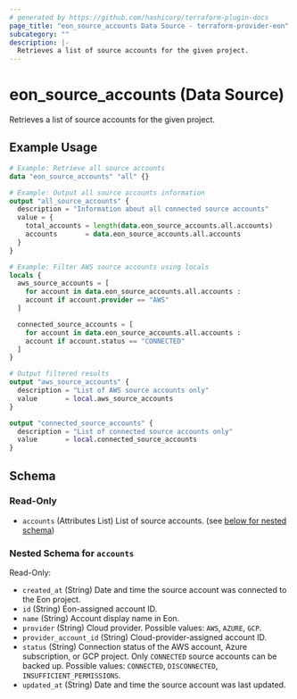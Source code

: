 ```yaml
---
# generated by https://github.com/hashicorp/terraform-plugin-docs
page_title: "eon_source_accounts Data Source - terraform-provider-eon"
subcategory: ""
description: |-
  Retrieves a list of source accounts for the given project.
---
```


# eon_source_accounts (Data Source)

Retrieves a list of source accounts for the given project.

## Example Usage

```terraform
# Example: Retrieve all source accounts
data "eon_source_accounts" "all" {}

# Example: Output all source accounts information
output "all_source_accounts" {
  description = "Information about all connected source accounts"
  value = {
    total_accounts = length(data.eon_source_accounts.all.accounts)
    accounts       = data.eon_source_accounts.all.accounts
  }
}

# Example: Filter AWS source accounts using locals
locals {
  aws_source_accounts = [
    for account in data.eon_source_accounts.all.accounts :
    account if account.provider == "AWS"
  ]

  connected_source_accounts = [
    for account in data.eon_source_accounts.all.accounts :
    account if account.status == "CONNECTED"
  ]
}

# Output filtered results
output "aws_source_accounts" {
  description = "List of AWS source accounts only"
  value       = local.aws_source_accounts
}

output "connected_source_accounts" {
  description = "List of connected source accounts only"
  value       = local.connected_source_accounts
}
```

<!-- schema generated by tfplugindocs -->
## Schema

### Read-Only

- `accounts` (Attributes List) List of source accounts. (see [below for nested schema](#nestedatt--accounts))

<a id="nestedatt--accounts"></a>
### Nested Schema for `accounts`

Read-Only:

- `created_at` (String) Date and time the source account was connected to the Eon project.
- `id` (String) Eon-assigned account ID.
- `name` (String) Account display name in Eon.
- `provider` (String) Cloud provider. Possible values: `AWS`, `AZURE`, `GCP`.
- `provider_account_id` (String) Cloud-provider-assigned account ID.
- `status` (String) Connection status of the AWS account, Azure subscription, or GCP project. Only `CONNECTED` source accounts can be backed up. Possible values: `CONNECTED`, `DISCONNECTED`, `INSUFFICIENT_PERMISSIONS`.
- `updated_at` (String) Date and time the source account was last updated.
